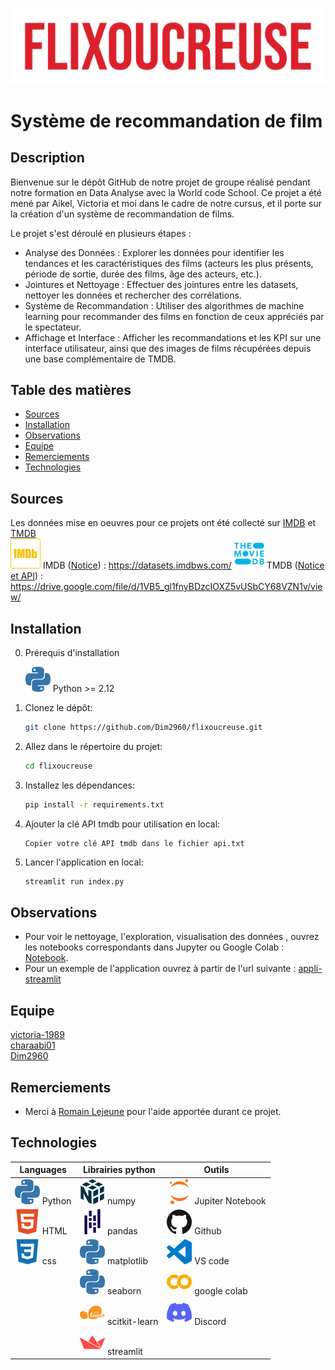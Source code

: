 ![Flixoucreuse](https://github.com/Dim2960/flixoucreuse/blob/main/img/Flixoucreuse.png)
# Système de recommandation de film 

## Description
Bienvenue sur le dépôt GitHub de notre projet de groupe réalisé pendant notre formation en Data Analyse avec la World code School. Ce projet a été mené par Aikel, Victoria et moi dans le cadre de notre cursus, et il porte sur la création d'un système de recommandation de films.

Le projet s'est déroulé en plusieurs étapes :

* Analyse des Données : Explorer les données pour identifier les tendances et les caractéristiques des films (acteurs les plus présents, période de sortie, durée des films, âge des acteurs, etc.).
* Jointures et Nettoyage : Effectuer des jointures entre les datasets, nettoyer les données et rechercher des corrélations.
* Système de Recommandation : Utiliser des algorithmes de machine learning pour recommander des films en fonction de ceux appréciés par le spectateur.
* Affichage et Interface : Afficher les recommandations et les KPI sur une interface utilisateur, ainsi que des images de films récupérées depuis une base complémentaire de TMDB.


## Table des matières
- [Sources](#sources)
- [Installation](#installation)
- [Observations](#observations)
- [Equipe](#equipe)
- [Remerciements](#remerciements)
- [Technologies](#technologies)

## Sources
Les données mise en oeuvres pour ce projets ont été collecté sur [IMDB](https://www.imdb.com/) et [TMDB](https://www.themoviedb.org/)         
![Flixoucreuse](img\imdb-color.svg) IMDB ([Notice](https://developer.imdb.com/non-commercial-datasets/)) :  https://datasets.imdbws.com/
![Flixoucreuse](img\themoviedatabase-color.svg) TMDB ([Notice et API](https://developer.themoviedb.org/docs/image-basics/)) : https://drive.google.com/file/d/1VB5_gl1fnyBDzcIOXZ5vUSbCY68VZN1v/view/

## Installation
0. Prérequis d'installation
    
    ![Flixoucreuse](img/python-color.svg) Python >= 2.12
    
1. Clonez le dépôt:
    ```sh
    git clone https://github.com/Dim2960/flixoucreuse.git
    ```
2. Allez dans le répertoire du projet:
    ```sh
    cd flixoucreuse
    ```
3. Installez les dépendances:
    ```sh
    pip install -r requirements.txt
    ```
4. Ajouter la clé API tmdb pour utilisation en local:  
    ```
    Copier votre clé API tmdb dans le fichier api.txt
    ```
5. Lancer l'application en local:
    ```sh
    streamlit run index.py
    ```
    
## Observations

* Pour voir le nettoyage, l'exploration, visualisation des données , ouvrez les notebooks correspondants dans Jupyter ou Google Colab : [Notebook](https://github.com/Dim2960/flixoucreuse/exploration_visualisation).
* Pour un exemple de l'application ouvrez à partir de l'url suivante : [appli-streamlit](https://flixoucreuse.streamlit.app/)

## Equipe

[victoria-1989](https://github.com/victoria-1989)  
[charaabi01](https://github.com/charaabi01)  
[Dim2960](https://github.com/Dim2960)

## Remerciements

- Merci à [Romain Lejeune](https://github.com/Vaelastraszz) pour l'aide apportée durant ce projet.

## Technologies
| Languages | Librairies python | Outils |
|-----------|------------------|--------|
| ![python](img/python-color.svg) Python | ![python](img/numpy-color.svg) numpy | ![python](img/jupyter-color.svg) Jupiter Notebook |
| ![python](img/html5-color.svg) HTML | ![python](img/pandas-color.svg) pandas | ![python](img/github-color.svg) Github |
| ![python](img/css3-color.svg) css | ![python](img/python-color.svg) matplotlib | ![python](img/visualstudiocode-color.svg) VS code |
| | ![python](img/python-color.svg) seaborn | ![python](img/googlecolab-color.svg) google colab |
| | ![python](img/scikitlearn-color.svg) scitkit-learn | ![python](img/discord-color.svg) Discord |
| | ![python](img/streamlit-color.svg) streamlit | |
